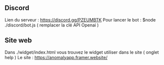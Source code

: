 ## Discord
Lien du serveur : https://discord.gg/PZEUMBTK
Pour lancer le bot : $node ./discord/bot.js ( remplacer la clé API Openai )

## Site web
Dans ./widget/index.html vous trouvez le widget utiliser dans le site ( onglet help )
Le site : https://anomalyapp.framer.website/

